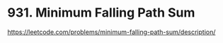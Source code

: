 # 931. Minimum Falling Path Sum

https://leetcode.com/problems/minimum-falling-path-sum/description/